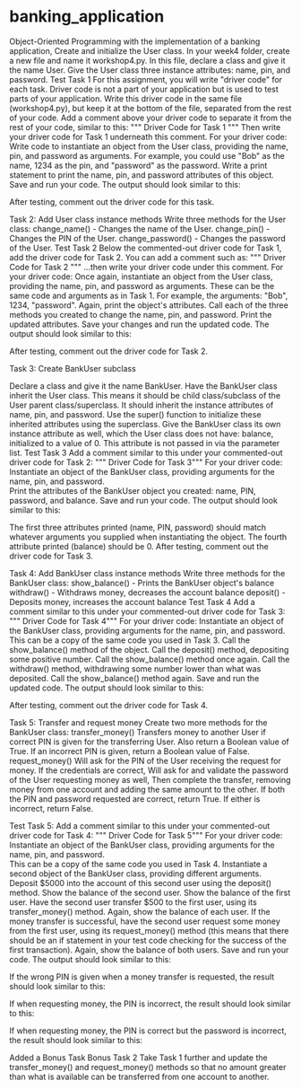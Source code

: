 # banking_application
Object-Oriented Programming with the implementation of a banking application,
Create and initialize the User class.
In your week4 folder, create a new file and name it workshop4.py.
In this file, declare a class and give it the name User.
Give the User class three instance attributes: name, pin, and password.
Test Task 1 
For this assignment, you will write "driver code" for each task. Driver code is not a part of your application but is used to test parts of your application.
Write this driver code in the same file (workshop4.py), but keep it at the bottom of the file, separated from the rest of your code.
Add a comment above your driver code to separate it from the rest of your code, similar to this:
    """ Driver Code for Task 1 """
Then write your driver code for Task 1 underneath this comment.
For your driver code:
Write code to instantiate an object from the User class, providing the name, pin, and password as arguments.
For example, you could use "Bob" as the name, 1234 as the pin, and "password" as the password. 
Write a print statement to print the name, pin, and password attributes of this object. 
Save and run your code. The output should look similar to this:


After testing, comment out the driver code for this task.

Task 2: Add User class instance methods
Write three methods for the User class:
change_name() - Changes the name of the User.
change_pin() - Changes the PIN of the User.
change_password() - Changes the password of the User.
Test Task 2
Below the commented-out driver code for Task 1, add the driver code for Task 2.
You can add a comment such as:
    """ Driver Code for Task 2 """
...then write your driver code under this comment.
For your driver code:
Once again, instantiate an object from the User class, providing the name, pin, and password as arguments.
These can be the same code and arguments as in Task 1. For example, the arguments: "Bob", 1234, "password".
Again, print the object's attributes. 
Call each of the three methods you created to change the name, pin, and password. 
Print the updated attributes. 
Save your changes and run the updated code.
The output should look similar to this:


After testing, comment out the driver code for Task 2.


Task 3: Create BankUser subclass

Declare a class and give it the name BankUser.
Have the BankUser class inherit the User class. This means it should be child class/subclass of the User parent class/superclass.
It should inherit the instance attributes of name, pin, and password.
Use the super() function to initialize these inherited attributes using the superclass.
Give the BankUser class its own instance attribute as well, which the User class does not have: balance, initialized to a value of 0. 
This attribute is not passed in via the parameter list. 
Test Task 3
Add a comment similar to this under your commented-out driver code for Task 2:
""" Driver Code for Task 3"""
For your driver code:
Instantiate an object of the BankUser class, providing arguments for the name, pin, and password.  
Print the attributes of the BankUser object you created: name, PIN, password, and balance.
Save and run your code. The output should look similar to this:

The first three attributes printed (name, PIN, password) should match whatever arguments you supplied when instantiating the object. 
The fourth attribute printed (balance) should be 0.
After testing, comment out the driver code for Task 3.

Task 4: Add BankUser class instance methods
Write three methods for the BankUser class:
show_balance() - Prints the BankUser object's balance
withdraw() - Withdraws money, decreases the account balance
deposit() - Deposits money, increases the account balance
Test Task 4
Add a comment similar to this under your commented-out driver code for Task 3:
""" Driver Code for Task 4"""
For your driver code:
Instantiate an object of the BankUser class, providing arguments for the name, pin, and password.  
This can be a copy of the same code you used in Task 3. 
Call the show_balance() method of the object.
Call the deposit() method, depositing some positive number.
Call the show_balance() method once again.
Call the withdraw() method, withdrawing some number lower than what was deposited.
Call the show_balance() method again. 
Save and run the updated code. The output should look similar to this:


After testing, comment out the driver code for Task 4.

Task 5: Transfer and request money
Create two more methods for the BankUser class:
transfer_money() 
Transfers money to another User if
correct PIN is given for the transferring User. Also return a Boolean value of True. 
If an incorrect PIN is given, return a Boolean value of False. 
request_money() 
Will ask for the PIN of the User receiving the request for money.
If the credentials are correct,
Will ask for and validate the password of the User requesting money as well,
Then complete the transfer, removing money from one account and adding the same amount to the other.
If both the PIN and password requested are correct, return True. 
If either is incorrect, return False. 

Test Task 5: 
Add a comment similar to this under your commented-out driver code for Task 4:
""" Driver Code for Task 5"""
For your driver code:
Instantiate an object of the BankUser class, providing arguments for the name, pin, and password.  
This can be a copy of the same code you used in Task 4. 
Instantiate a second object of the BankUser class, providing different arguments. 
Deposit $5000 into the account of this second user using the deposit() method. 
Show the balance of the second user.
Show the balance of the first user.
Have the second user transfer $500 to the first user, using its transfer_money() method.
Again, show the balance of each user.
If the money transfer is successful, have the second user request some money from the first user, using its request_money() method (this means that there should be an if statement in your test code checking for the success of the first transaction).
Again, show the balance of both users.
Save and run your code. The output should look similar to this:
 
If the wrong PIN is given when a money transfer is requested, the result should look similar to this:


If when requesting money, the PIN is incorrect, the result should look similar to this:
 

If when requesting money, the PIN is correct but the password is incorrect, the result should look similar to this:

Added a Bonus Task
Bonus Task 2
Take Task 1 further and update the transfer_money() and request_money() methods so that no amount greater than what is available can be transferred from one account to another.


